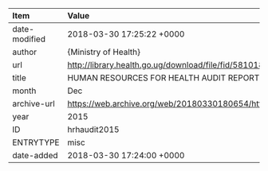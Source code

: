 | Item          | Value                                                                                           |
|:--------------|:------------------------------------------------------------------------------------------------|
| date-modified | 2018-03-30 17:25:22 +0000                                                                       |
| author        | {Ministry of Health}                                                                            |
| url           | http://library.health.go.ug/download/file/fid/581018                                            |
| title         | HUMAN RESOURCES FOR HEALTH AUDIT REPORT                                                         |
| month         | Dec                                                                                             |
| archive-url   | https://web.archive.org/web/20180330180654/http://library.health.go.ug/download/file/fid/581018 |
| year          | 2015                                                                                            |
| ID            | hrhaudit2015                                                                                    |
| ENTRYTYPE     | misc                                                                                            |
| date-added    | 2018-03-30 17:24:00 +0000                                                                       |